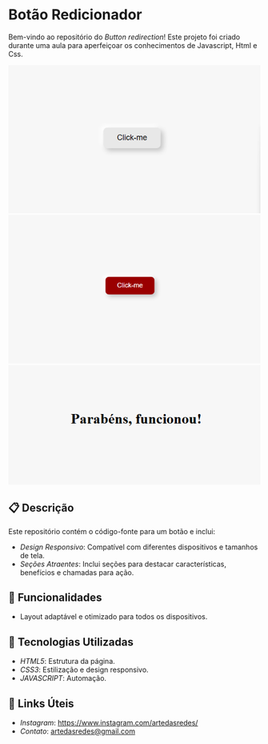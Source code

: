# Botão Redicionador

Bem-vindo ao repositório do *Button redirection*! Este projeto foi criado durante uma aula para aperfeiçoar os conhecimentos de Javascript, Html e Css.

<img src="/assets/button (1).png">
<img src="/assets/button (3).png">
<img src="/assets/button (2).png">

## 📋 Descrição

Este repositório contém o código-fonte para um botão e inclui:

- *Design Responsivo*: Compatível com diferentes dispositivos e tamanhos de tela.
- *Seções Atraentes*: Inclui seções para destacar características, benefícios e chamadas para ação.

## 🚀 Funcionalidades

- Layout adaptável e otimizado para todos os dispositivos.

## 🔧 Tecnologias Utilizadas

- *HTML5*: Estrutura da página.
- *CSS3*: Estilização e design responsivo.
- *JAVASCRIPT*: Automação.

## 🔗 Links Úteis

- *Instagram*: https://www.instagram.com/artedasredes/
- *Contato*: artedasredes@gmail.com
